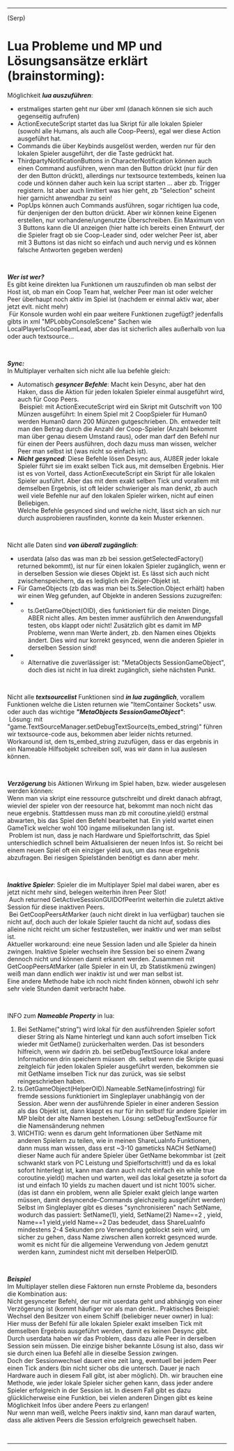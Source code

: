 ----
(Serp)
# Lua Probleme und MP und Lösungsansätze erklärt (brainstorming):  

Möglichkeit ***lua auszuführen***:  
- erstmaliges starten geht nur über xml (danach können sie sich auch gegenseitig aufrufen)
- ActionExecuteScript startet das lua Skript für alle lokalen Spieler (sowohl alle Humans, als auch alle Coop-Peers), egal wer diese Action ausgeführt hat.
- Commands die über Keybinds ausgelöst werden, werden nur für den lokalen Spieler ausgeführt, der die Taste gedrückt hat.  
- ThirdpartyNotificationButtons in CharacterNotification können auch einen Command ausführen, wenn man den Button drückt (nur für den der den Button drückt), allerdings nur textsource textembeds, keinen lua code und können daher auch kein lua script starten ... aber zb. Trigger registern. Ist aber auch limitiert was hier geht, zb "Selection" scheint hier garnicht anwendbar zu sein!   
- PopUps können auch Commands ausführen, sogar richtigen lua code, für denjenigen der den button drückt. Aber wir können keine Eigenen erstellen, nur vorhandene/ungenutzte Überschreiben. Ein Maximum von 3 Buttons kann die UI anzeigen (hier hatte ich bereits einen Entwurf, der die Spieler fragt ob sie Coop-Leader sind, oder welcher Peer ist, aber mit 3 Buttons ist das nicht so einfach und auch nervig und es können falsche Antworten gegeben werden)  

&nbsp;  

***Wer ist wer?***  
Es gibt keine direkten lua Funktionen um rauszufinden ob man selbst der Host ist, ob man ein Coop Team hat, welcher Peer man ist oder welcher Peer überhaupt noch aktiv im Spiel ist (nachdem er einmal aktiv war, aber jetzt evlt. nicht mehr)  
&nbsp;Für Konsole wurden wohl ein paar weitere Funktionen zugefügt? jedenfalls gibts in xml "MPLobbyConsoleScene" Sachen wie LocalPlayerIsCoopTeamLead, aber das ist sicherlich alles außerhalb von lua oder auch textsource...

&nbsp;  

***Sync:***  
In Multiplayer verhalten sich nicht alle lua befehle gleich:  
- Automatisch ***gesyncer Befehle***: Macht kein Desync, aber hat den Haken, dass die Aktion für jeden lokalen Spieler einmal ausgeführt wird, auch für Coop Peers.  
&nbsp;Beispiel: mit ActionExecuteScript wird ein Skript mit Gutschrift von 100 Münzen ausgeführt: In einem Spiel mit 2 CoopSpieler für Human0 werden Human0 dann 200 Münzen gutgeschrieben. Dh. entweder teilt man den Betrag durch die Anzahl der Coop-Spieler (Anzahl bekommt man über genau diesem Umstand raus), oder man darf den Befehl nur für einen der Peers ausführen, doch dazu muss man wissen, welcher Peer man selbst ist (was nicht so einfach ist).
- ***Nicht gesynced***: Diese Befehle lösen Desync aus, AUßER jeder lokale Spieler führt sie im exakt selben Tick aus, mit demselben Ergebnis. Hier ist es von Vorteil, dass ActionExecuteScript ein Skript für alle lokalen Spieler ausführt. Aber das mit dem exakt selben Tick und vorallem mit demselben Ergebnis, ist oft leider schwieriger als man denkt, zb auch weil viele Befehle nur auf den lokalen Spieler wirken, nicht auf einen Beliebigen.  
Welche Befehle gesynced sind und welche nicht, lässt sich an sich nur durch ausprobieren rausfinden, konnte da kein Muster erkennen.

&nbsp;  

Nicht alle Daten sind ***von überall zugänglich***:  
- userdata (also das was man zb bei session.getSelectedFactory() returned bekommt), ist nur für einen lokalen Spieler zugänglich, wenn er in derselben Session wie dieses Objekt ist. Es lässt sich auch nicht zwischenspeichern, da es lediglich ein Zeiger-Objekt ist.
- Für GameObjects (zb das was man bei ts.Selection.Object erhält) haben wir einen Weg gefunden, auf Objekte in anderen Sessions zuzugreifen:  
- - ts.GetGameObject(OID), dies funktioniert für die meisten Dinge, ABER nicht alles. Am besten immer ausführlich den Anwendungsfall testen, obs klappt oder nicht! Zusätzlich gibt es damit im MP Probleme, wenn man Werte ändert, zb. den Namen eines Objekts ändert. Dies wird nur korrekt gesynced, wenn die anderen Spieler in derselben Session sind!  
- - Alternative die zuverlässiger ist: "MetaObjects SessionGameObject", doch dies ist nicht in lua direkt zugänglich, siehe nächsten Punkt.  

&nbsp;  

Nicht alle ***textsourcelist*** Funktionen sind ***in lua zugänglich***, vorallem Funktionen welche die Listen returnen wie "ItemContainer Sockets" usw. oder auch das wichtige ***"MetaObjects SessionGameObject"***:  
&nbsp;Lösung: mit "game.TextSourceManager.setDebugTextSource(ts_embed_string)" führen wir textsource-code aus, bekommen aber leider nichts returned. Workaround ist, dem ts_embed_string zuzufügen, dass er das ergebnis in ein Nameable Hilfsobjekt schreiben soll, was wir dann in lua auslesen können.

&nbsp;  

***Verzögerung*** bis Aktionen Wirkung im Spiel haben, bzw. wieder ausgelesen werden können:  
Wenn man via skript eine ressource gutschreibt und direkt danach abfragt, wieviel der spieler von der reesource hat, bekommt man noch nicht das neue ergebnis. Stattdessen muss man zb mit coroutine.yield() erstmal abwarten, bis das Spiel den Befehl bearbeitet hat. Ein yield wartet einen GameTick welcher wohl 100 ingame milisekunden lang ist.  
&nbsp;Problem ist nun, dass je nach Hardware und Spielfortschritt, das Spiel unterschiedlich schnell beim Aktualisieren der neuen Infos ist. So reicht bei einem neuen Spiel oft ein einziger yield aus, um das neue ergebnis abzufragen. Bei riesigen Spielständen benötigt es dann aber mehr.  

&nbsp;  

***Inaktive Spieler***: Spieler die im Multiplayer Spiel mal dabei waren, aber es jetzt nicht mehr sind, belegen weiterhin ihren Peer Slot!  
&nbsp;Auch returned GetActiveSessionGUIDOfPeerInt weiterhin die zuletzt aktive Session für diese inaktiven Peers.  
&nbsp;Bei GetCoopPeersAtMarker (auch nicht direkt in lua verfügbar) tauchen sie nicht auf, doch auch der lokale Spieler taucht da nicht auf, sodass dies alleine nicht reicht um sicher festzustellen, wer inaktiv und wer man selbst ist.  
Aktueller workaround: eine neue Session laden und alle Spieler da hinein zwingen. Inaktive Spieler wechseln ihre Session bei so einem Zwang dennoch nicht und können damit erkannt werden. Zusammen mit GetCoopPeersAtMarker (alle Spieler in ein UI, zb Statistikmenü zwingen) weiß man dann endlich wer inaktiv ist und wer man selbst ist.  
Eine andere Methode habe ich noch nicht finden können, obwohl ich sehr sehr viele Stunden damit verbracht habe.  

&nbsp;  

INFO zum ***Nameable Property*** in lua:  
1) Bei SetName("string") wird lokal für den ausführenden Spieler sofort dieser String als Name hinterlegt und kann
 auch sofort imselben Tick wieder mit GetName() zurückerhalten werden.
 Das ist besonders hilfreich, wenn wir dadrin zb. bei setDebugTextSource lokal andere Informationen drin speichern müssen
&nbsp;dh. selbst wenn die Skripte quasi zeitgleich für jeden lokalen Spieler ausgeführt werden, bekommen sie mit GetName imselben Tick nur das zurück, was sie selbst reingeschrieben haben.
2) ts.GetGameObject(HelperOID).Nameable.SetName(infostring) für fremde sessions funktioniert im Singleplayer unabhängig von der Session.
 Aber wenn der ausführende Spieler in einer anderen Session als das Objekt ist, dann klappt es nur für ihn selbst! für andere Spieler im MP bleibt der alte Namen bestehen.
 Lösung: setDebugTextSource für die Namensänderung nehmen
3) WICHTIG: wenn es darum geht Informationen über SetName mit anderen Spielern zu teilen, wie in meinen ShareLuaInfo Funktionen,
 dann muss man wissen, dass erst ~3-10 gameticks NACH SetName() dieser Name auch für andere Spieler über GetName bekommbar ist (zeit schwankt stark von PC Leistung und Spielfortschritt!)
  und da es lokal sofort hinterlegt ist, kann man dann auch nicht einfach ein while true coroutine.yield() machen und warten, weil das lokal gesetzte ja sofort da ist
  und einfach 10 yields zu machen dauert und ist nicht 100% sicher.
   (das ist dann ein problem, wenn alle Spieler exakt gleich lange warten müssen, damit desyncende-Commands gleichzeitig ausgeführt werden)
  Selbst im Singleplayer gibt es dieses "synchronisieren" nach SetName, wodurch das passiert: SetName(1), yield, SetName(2) Name==2 , yield, Name==1 yield,yield Name==2
Das bedeudet, dass ShareLuaInfo mindestens 2-4 Sekunden pro Verwendung geblockt sein wird, um sicher zu gehen, dass Name ziwschen allen korrekt gesynced wurde.
 womit es nicht für die allgemeine Verwendung von Jedem genutzt werden kann, zumindest nicht mit derselben HelperOID.

&nbsp;  

***Beispiel***   
Im Multiplayer stellen diese Faktoren nun ernste Probleme da, besonders die Kombination aus:  
 Nicht gesynceter Befehl, der nur mit userdata geht und abhängig von einer Verzögerung ist (kommt häufiger vor als man denkt.. Praktisches Beispiel: Wechsel den Besitzer von einem Schiff (beliebiger neuer owner) in lua):  
  Hier muss der Befehl für alle lokalen Spieler exakt imselben Tick mit demselben Ergebnis ausgeführt werden, damit es keinen Desync gibt.  
  Durch userdata haben wir das Problem, dass dazu alle Peer in derselben Session sein müssen. Die einzige bisher bekannte Lösung ist also, dass wir sie durch einen lua Befehl alle in dieselbe Session zwingen.  
  Doch der Sessionwechsel dauert eine zeit lang, eventuell bei jedem Peer einen Tick anders (bin nicht sicher obs die untersch. Dauer je nach Hardware auch in diesem Fall gibt, ist aber möglich).  Dh. wir brauchen eine Methode, wie jeder lokale Spieler sicher gehen kann, dass jeder andere Spieler erfolgreich in der Session ist. In diesem Fall gibt es dazu glücklicherweise eine Funktion, bei vielen anderen Dingen gibt es keine Möglichkeit Infos über andere Peers zu erlangen!  
   Nur wenn man weiß, welche Peers inaktiv sind, kann man darauf warten, dass alle aktiven Peers die Session erfolgreich gewechselt haben.  

&nbsp;  

----
